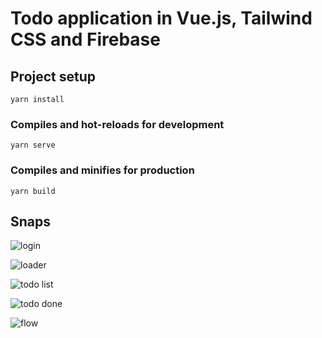 # Todo application in Vue.js, Tailwind CSS and Firebase

## Project setup

```
yarn install
```

### Compiles and hot-reloads for development

```
yarn serve
```

### Compiles and minifies for production

```
yarn build
```

## Snaps

![login](https://user-images.githubusercontent.com/76031535/142926554-e7737956-5492-4c9d-be71-1566dbbca748.png)

![loader](https://user-images.githubusercontent.com/76031535/142926561-926f4c07-7b87-40b3-aca5-082557d89077.png)

![todo list](https://user-images.githubusercontent.com/76031535/142926578-b13e508f-f7f5-40a0-9fbb-36a7b5bcc5e1.png)

![todo done](https://user-images.githubusercontent.com/76031535/142926589-578008b2-349c-4420-ac17-1475f7323673.png)

![flow](https://user-images.githubusercontent.com/76031535/142926612-30ae07e3-6457-4177-8bb8-8715d97da7eb.gif)
